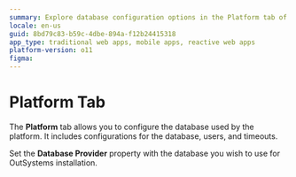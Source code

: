 ```yaml
---
summary: Explore database configuration options in the Platform tab of OutSystems 11 (O11).
locale: en-us
guid: 8bd79c83-b59c-4dbe-894a-f12b24415318
app_type: traditional web apps, mobile apps, reactive web apps
platform-version: o11
figma:
---
```


# Platform Tab

The **Platform** tab allows you to configure the database used by the platform. It includes configurations for the database, users, and timeouts.

Set the **Database Provider** property with the database you wish to use for OutSystems installation.
